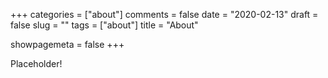 +++
categories = ["about"]
comments = false
date = "2020-02-13"
draft = false
slug = ""
tags = ["about"]
title = "About"

showpagemeta = false
+++

Placeholder!

